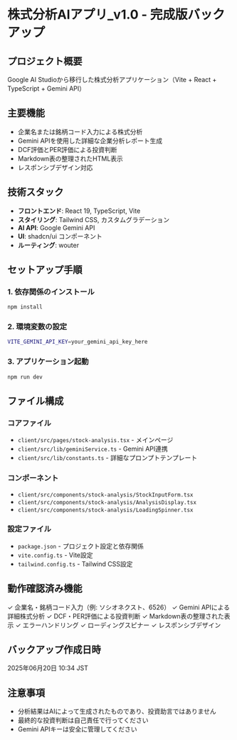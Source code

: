 # 株式分析AIアプリ_v1.0 - 完成版バックアップ

## プロジェクト概要
Google AI Studioから移行した株式分析アプリケーション（Vite + React + TypeScript + Gemini API）

## 主要機能
- 企業名または銘柄コード入力による株式分析
- Gemini APIを使用した詳細な企業分析レポート生成
- DCF評価とPER評価による投資判断
- Markdown表の整理されたHTML表示
- レスポンシブデザイン対応

## 技術スタック
- **フロントエンド**: React 19, TypeScript, Vite
- **スタイリング**: Tailwind CSS, カスタムグラデーション
- **AI API**: Google Gemini API
- **UI**: shadcn/ui コンポーネント
- **ルーティング**: wouter

## セットアップ手順

### 1. 依存関係のインストール
```bash
npm install
```

### 2. 環境変数の設定
```bash
VITE_GEMINI_API_KEY=your_gemini_api_key_here
```

### 3. アプリケーション起動
```bash
npm run dev
```

## ファイル構成

### コアファイル
- `client/src/pages/stock-analysis.tsx` - メインページ
- `client/src/lib/geminiService.ts` - Gemini API連携
- `client/src/lib/constants.ts` - 詳細なプロンプトテンプレート

### コンポーネント
- `client/src/components/stock-analysis/StockInputForm.tsx`
- `client/src/components/stock-analysis/AnalysisDisplay.tsx`
- `client/src/components/stock-analysis/LoadingSpinner.tsx`

### 設定ファイル
- `package.json` - プロジェクト設定と依存関係
- `vite.config.ts` - Vite設定
- `tailwind.config.ts` - Tailwind CSS設定

## 動作確認済み機能

✓ 企業名・銘柄コード入力（例: ソシオネクスト、6526）
✓ Gemini APIによる詳細株式分析
✓ DCF・PER評価による投資判断
✓ Markdown表の整理された表示
✓ エラーハンドリング
✓ ローディングスピナー
✓ レスポンシブデザイン

## バックアップ作成日時
2025年06月20日 10:34 JST

## 注意事項
- 分析結果はAIによって生成されたものであり、投資助言ではありません
- 最終的な投資判断は自己責任で行ってください
- Gemini APIキーは安全に管理してください